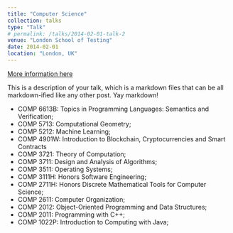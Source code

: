 ```yaml
---
title: "Computer Science"
collection: talks
type: "Talk"
# permalink: /talks/2014-02-01-talk-2
venue: "London School of Testing"
date: 2014-02-01
location: "London, UK"
---
```


[More information here](http://example2.com)

This is a description of your talk, which is a markdown files that can be all markdown-ified like any other post. Yay markdown!

* COMP 6613B: Topics in Programming Languages: Semantics and Verification;
* COMP 5713: Computational Geometry;
* COMP 5212: Machine Learning;
* COMP 4901W: Introduction to Blockchain, Cryptocurrencies and Smart Contracts
* COMP 3721: Theory of Computation;
* COMP 3711: Design and Analysis of Algorithms;
* COMP 3511: Operating Systems;
* COMP 3111H: Honors Software Engineering;
* COMP 2711H: Honors Discrete Mathematical Tools for Computer Science;
* COMP 2611: Computer Organization;
* COMP 2012: Object-Oriented Programming and Data Structures;
* COMP 2011: Programming with C++;
* COMP 1022P: Introduction to Computing with Java;
